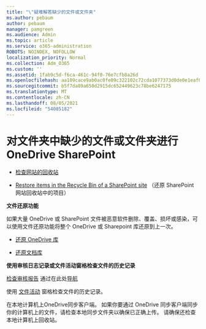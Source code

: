 ```yaml
---
title: "\"疑难解答缺少的文件或文件夹"
ms.author: pebaum
author: pebaum
manager: pamgreen
ms.audience: Admin
ms.topic: article
ms.service: o365-administration
ROBOTS: NOINDEX, NOFOLLOW
localization_priority: Normal
ms.collection: Adm_O365
ms.custom: ''
ms.assetid: 1fab9c5d-f6ca-461c-94f0-76e7cfb8a26d
ms.openlocfilehash: aa109cace9ab0ac0fe09c322102c72cda1077373d0de0e1eaf0394ebf11a56e5
ms.sourcegitcommit: b5f7da89a650d2915dc652449623c78be6247175
ms.translationtype: MT
ms.contentlocale: zh-CN
ms.lasthandoff: 08/05/2021
ms.locfileid: "54085182"
---
```

# <a name="troubleshooting-missing-files-or-folders-in-onedrive-or-sharepoint"></a>对文件夹中缺少的文件或文件夹进行OneDrive SharePoint

- [检查网站的回收站](https://support.microsoft.com/office/restore-items-in-the-recycle-bin-that-were-deleted-from-sharepoint-or-teams-6df466b6-55f2-4898-8d6e-c0dff851a0be)

- [Restore items in the Recycle Bin of a SharePoint site](https://support.office.com/article/Restore-deleted-files-or-folders-in-OneDrive-949ada80-0026-4db3-a953-c99083e6a84f) （还原 SharePoint 网站回收站中的项目）



**文件还原功能**

如果大量 OneDrive 或 SharePoint 文件被恶意软件删除、覆盖、损坏或感染，可以使用文件还原功能将整个 OneDrive 或 Sharepoint 库还原到上一次。

- [还原 OneDrive 库](https://support.office.com/article/restore-your-onedrive-fa231298-759d-41cf-bcd0-25ac53eb8a15)

- [还原文档库](https://support.office.com/article/restore-a-document-library-317791c3-8bd0-4dfd-8254-3ca90883d39a)

**使用审核日志记录或文件活动窗格检查文件的历史记录**

[检查审核报告](https://docs.microsoft.com/microsoft-365/compliance/search-the-audit-log-in-security-and-compliance) </a>通过在此处[导航](https://protection.office.com/#/unifiedauditlog)

使用 [文件活动](https://support.office.com/article/File-activity-in-a-document-library-6105ecda-1dd0-4f6f-9542-102bf5c0ffe0) 窗格检查文件的历史记录。

在本地计算机上OneDrive同步客户端。  如果你要通过 OneDrive 同步客户端同步你的计算机上的文件，请检查本地同步文件夹以确保已正确上传。 请确保还检查本地计算机上回收站。



